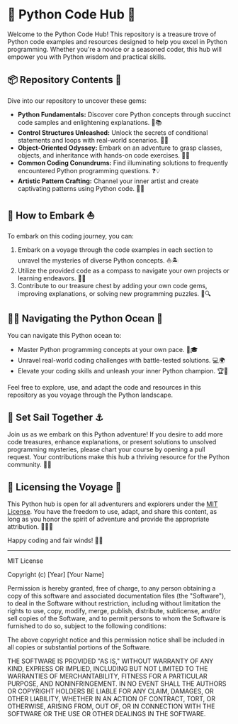 # 🐍 Python Code Hub 🚀

Welcome to the Python Code Hub! This repository is a treasure trove of Python code examples and resources designed to help you excel in Python programming. Whether you're a novice or a seasoned coder, this hub will empower you with Python wisdom and practical skills.

## 📦 Repository Contents 📜

Dive into our repository to uncover these gems:

- **Python Fundamentals:** Discover core Python concepts through succinct code samples and enlightening explanations. 🐍📚
- **Control Structures Unleashed:** Unlock the secrets of conditional statements and loops with real-world scenarios. 🤖🤯
- **Object-Oriented Odyssey:** Embark on an adventure to grasp classes, objects, and inheritance with hands-on code exercises. 🧬🚀
- **Common Coding Conundrums:** Find illuminating solutions to frequently encountered Python programming questions. ❓💡
- **Artistic Pattern Crafting:** Channel your inner artist and create captivating patterns using Python code. 🎨✨

## 🚀 How to Embark ⛵

To embark on this coding journey, you can:

1. Embark on a voyage through the code examples in each section to unravel the mysteries of diverse Python concepts. ⛵🏝️
2. Utilize the provided code as a compass to navigate your own projects or learning endeavors. 🧭🌐
3. Contribute to our treasure chest by adding your own code gems, improving explanations, or solving new programming puzzles. 💎🔍

## 🧑‍💻 Navigating the Python Ocean 🌊

You can navigate this Python ocean to:

- Master Python programming concepts at your own pace. 📖🎓
- Unravel real-world coding challenges with battle-tested solutions. 💻🌍
- Elevate your coding skills and unleash your inner Python champion. 🏆💪

Feel free to explore, use, and adapt the code and resources in this repository as you voyage through the Python landscape.

## 🤝 Set Sail Together ⚓

Join us as we embark on this Python adventure! If you desire to add more code treasures, enhance explanations, or present solutions to unsolved programming mysteries, please chart your course by opening a pull request. Your contributions make this hub a thriving resource for the Python community. 🚢🤗

## 📄 Licensing the Voyage 📜

This Python hub is open for all adventurers and explorers under the [MIT License](LICENSE). You have the freedom to use, adapt, and share this content, as long as you honor the spirit of adventure and provide the appropriate attribution. 🏴‍☠️📜

Happy coding and fair winds! 🚀🌊

---

MIT License

Copyright (c) [Year] [Your Name]

Permission is hereby granted, free of charge, to any person obtaining a copy
of this software and associated documentation files (the "Software"), to deal
in the Software without restriction, including without limitation the rights
to use, copy, modify, merge, publish, distribute, sublicense, and/or sell
copies of the Software, and to permit persons to whom the Software is
furnished to do so, subject to the following conditions:

The above copyright notice and this permission notice shall be included in all
copies or substantial portions of the Software.

THE SOFTWARE IS PROVIDED "AS IS," WITHOUT WARRANTY OF ANY KIND, EXPRESS OR
IMPLIED, INCLUDING BUT NOT LIMITED TO THE WARRANTIES OF MERCHANTABILITY,
FITNESS FOR A PARTICULAR PURPOSE, AND NONINFRINGEMENT. IN NO EVENT SHALL THE
AUTHORS OR COPYRIGHT HOLDERS BE LIABLE FOR ANY CLAIM, DAMAGES, OR OTHER
LIABILITY, WHETHER IN AN ACTION OF CONTRACT, TORT, OR OTHERWISE, ARISING FROM,
OUT OF, OR IN CONNECTION WITH THE SOFTWARE OR THE USE OR OTHER DEALINGS IN THE
SOFTWARE.

